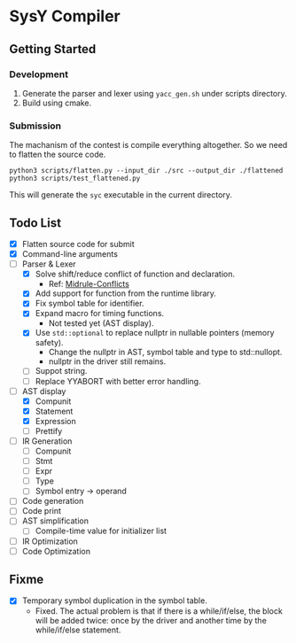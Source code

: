 # SysY Compiler

## Getting Started

### Development

1. Generate the parser and lexer using `yacc_gen.sh` under scripts directory.
2. Build using cmake.

### Submission

The machanism of the contest is compile everything altogether. So we need to flatten the source code.

```shell
python3 scripts/flatten.py --input_dir ./src --output_dir ./flattened
python3 scripts/test_flattened.py
```

This will generate the `syc` executable in the current directory.

## Todo List

- [x] Flatten source code for submit
- [x] Command-line arguments
- [ ] Parser & Lexer
  - [x] Solve shift/reduce conflict of function and declaration.
    - Ref: [Midrule-Conflicts](https://www.gnu.org/software/bison/manual/html_node/Midrule-Conflicts.html)
  - [x] Add support for function from the runtime library.
  - [x] Fix symbol table for identifier.
  - [x] Expand macro for timing functions.
    - Not tested yet (AST display).
  - [x] Use `std::optional` to replace nullptr in nullable pointers (memory safety).
    - Change the nullptr in AST, symbol table and type to std::nullopt.
    - nullptr in the driver still remains.
  - [ ] Suppot string.
  - [ ] Replace YYABORT with better error handling.
- [ ] AST display
  - [x] Compunit
  - [x] Statement
  - [x] Expression
  - [ ] Prettify
- [ ] IR Generation
  - [ ] Compunit
  - [ ] Stmt
  - [ ] Expr
  - [ ] Type
  - [ ] Symbol entry -> operand
- [ ] Code generation
- [ ] Code print
- [ ] AST simplification
  - [ ] Compile-time value for initializer list
- [ ] IR Optimization
- [ ] Code Optimization

## Fixme

- [x] Temporary symbol duplication in the symbol table.
  - Fixed. The actual problem is that if there is a while/if/else, the block will be added twice: once by the driver and another time by the while/if/else statement.
